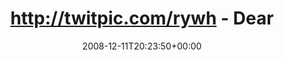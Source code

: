---
retweeted: false
source: <a href="http://twitter.com" rel="nofollow">Twitter Web Client</a>
entities:
  hashtags:
  - text: fail
    indices:
    - '84'
    - '89'
  symbols: []
  user_mentions: []
  urls: []
display_text_range:
- '0'
- '89'
favorite_count: '0'
id_str: '1051966255'
truncated: false
retweet_count: '0'
id: '1051966255'
created_at: Thu Dec 11 20:23:50 +0000 2008
favorited: false
full_text: 'http://twitpic.com/rywh - Dear Santa, I want a bugfree ipod-firmware for
  Christmas! #fail'
lang: en
tags:
- fail
- pesos:twitter
date: '2008-12-11T20:23:50+00:00'
src: https://twitter.com/bascht/status/1051966255
original_url: https://twitter.com/bascht/status/1051966255
type: twitter_tweet
text: 'http://twitpic.com/rywh - Dear Santa, I want a bugfree ipod-firmware for Christmas!
  #fail'
title: 'http://twitpic.com/rywh - Dear '

---